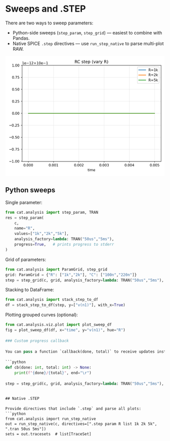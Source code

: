 # Sweeps and .STEP

There are two ways to sweep parameters:

- Python-side sweeps (`step_param`, `step_grid`) — easiest to combine with Pandas.
- Native SPICE `.step` directives — use `run_step_native` to parse multi-plot RAW.

![STEP grid](assets/examples/step_grid.png)

## Python sweeps

Single parameter:
```python
from cat.analysis import step_param, TRAN
res = step_param(
    c,
    name="R",
    values=["1k","2k","5k"],
    analysis_factory=lambda: TRAN("50us","5ms"),
    progress=True,   # prints progress to stderr
)
```

Grid of parameters:
```python
from cat.analysis import ParamGrid, step_grid
grid: ParamGrid = {"R": ["1k","2k"], "C": ["100n","220n"]}
step = step_grid(c, grid, analysis_factory=lambda: TRAN("50us","5ms"), progress=True)
```

Stacking to DataFrame:
```python
from cat.analysis import stack_step_to_df
df = stack_step_to_df(step, y=["v(n1)"], with_x=True)
```

Plotting grouped curves (optional):
```python
from cat.analysis.viz.plot import plot_sweep_df
fig = plot_sweep_df(df, x="time", y="v(n1)", hue="R")

### Custom progress callback

You can pass a function `callback(done, total)` to receive updates instead of the default bar:

```python
def cb(done: int, total: int) -> None:
    print(f"{done}/{total}", end="\r")

step = step_grid(c, grid, analysis_factory=lambda: TRAN("50us","5ms"), progress=cb)
```
```

## Native .STEP

Provide directives that include `.step` and parse all plots:
```python
from cat.analysis import run_step_native
out = run_step_native(c, directives=[".step param R list 1k 2k 5k", ".tran 50us 5ms"])
sets = out.tracesets  # list[TraceSet]
```
